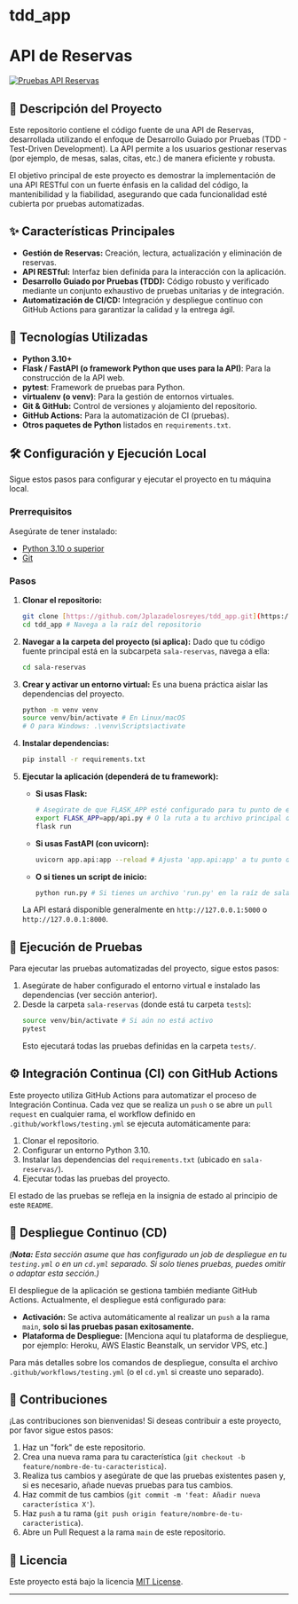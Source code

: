 # tdd_app
# API de Reservas

[![Pruebas API Reservas](https://github.com/Jplazadelosreyes/tdd_app/actions/workflows/testing.yml/badge.svg)](https://github.com/Jplazadelosreyes/tdd_app/actions/workflows/testing.yml)

## 📝 Descripción del Proyecto

Este repositorio contiene el código fuente de una API de Reservas, desarrollada utilizando el enfoque de Desarrollo Guiado por Pruebas (TDD - Test-Driven Development). La API permite a los usuarios gestionar reservas (por ejemplo, de mesas, salas, citas, etc.) de manera eficiente y robusta.

El objetivo principal de este proyecto es demostrar la implementación de una API RESTful con un fuerte énfasis en la calidad del código, la mantenibilidad y la fiabilidad, asegurando que cada funcionalidad esté cubierta por pruebas automatizadas.

## ✨ Características Principales

* **Gestión de Reservas:** Creación, lectura, actualización y eliminación de reservas.
* **API RESTful:** Interfaz bien definida para la interacción con la aplicación.
* **Desarrollo Guiado por Pruebas (TDD):** Código robusto y verificado mediante un conjunto exhaustivo de pruebas unitarias y de integración.
* **Automatización de CI/CD:** Integración y despliegue continuo con GitHub Actions para garantizar la calidad y la entrega ágil.

## 🚀 Tecnologías Utilizadas

* **Python 3.10+**
* **Flask / FastAPI (o framework Python que uses para la API)**: Para la construcción de la API web.
* **pytest**: Framework de pruebas para Python.
* **virtualenv (o venv)**: Para la gestión de entornos virtuales.
* **Git & GitHub:** Control de versiones y alojamiento del repositorio.
* **GitHub Actions:** Para la automatización de CI (pruebas).
* **Otros paquetes de Python** listados en `requirements.txt`.

## 🛠️ Configuración y Ejecución Local

Sigue estos pasos para configurar y ejecutar el proyecto en tu máquina local.

### Prerrequisitos

Asegúrate de tener instalado:
* [Python 3.10 o superior](https://www.python.org/downloads/)
* [Git](https://git-scm.com/downloads)

### Pasos

1.  **Clonar el repositorio:**
    ```bash
    git clone [https://github.com/Jplazadelosreyes/tdd_app.git](https://github.com/Jplazadelosreyes/tdd_app.git)
    cd tdd_app # Navega a la raíz del repositorio
    ```

2.  **Navegar a la carpeta del proyecto (si aplica):**
    Dado que tu código fuente principal está en la subcarpeta `sala-reservas`, navega a ella:
    ```bash
    cd sala-reservas
    ```

3.  **Crear y activar un entorno virtual:**
    Es una buena práctica aislar las dependencias del proyecto.
    ```bash
    python -m venv venv
    source venv/bin/activate # En Linux/macOS
    # O para Windows: .\venv\Scripts\activate
    ```

4.  **Instalar dependencias:**
    ```bash
    pip install -r requirements.txt
    ```

5.  **Ejecutar la aplicación (dependerá de tu framework):**
    * **Si usas Flask:**
        ```bash
        # Asegúrate de que FLASK_APP esté configurado para tu punto de entrada (e.g., app/api.py o app/reservas.py)
        export FLASK_APP=app/api.py # O la ruta a tu archivo principal de la app
        flask run
        ```
    * **Si usas FastAPI (con uvicorn):**
        ```bash
        uvicorn app.api:app --reload # Ajusta 'app.api:app' a tu punto de entrada
        ```
    * **O si tienes un script de inicio:**
        ```bash
        python run.py # Si tienes un archivo 'run.py' en la raíz de sala-reservas
        ```
    La API estará disponible generalmente en `http://127.0.0.1:5000` o `http://127.0.0.1:8000`.

## 🧪 Ejecución de Pruebas

Para ejecutar las pruebas automatizadas del proyecto, sigue estos pasos:

1.  Asegúrate de haber configurado el entorno virtual e instalado las dependencias (ver sección anterior).
2.  Desde la carpeta `sala-reservas` (donde está tu carpeta `tests`):
    ```bash
    source venv/bin/activate # Si aún no está activo
    pytest
    ```
    Esto ejecutará todas las pruebas definidas en la carpeta `tests/`.

## ⚙️ Integración Continua (CI) con GitHub Actions

Este proyecto utiliza GitHub Actions para automatizar el proceso de Integración Continua. Cada vez que se realiza un `push` o se abre un `pull request` en cualquier rama, el workflow definido en `.github/workflows/testing.yml` se ejecuta automáticamente para:

1.  Clonar el repositorio.
2.  Configurar un entorno Python 3.10.
3.  Instalar las dependencias del `requirements.txt` (ubicado en `sala-reservas/`).
4.  Ejecutar todas las pruebas del proyecto.

El estado de las pruebas se refleja en la insignia de estado al principio de este `README`.

## 🚀 Despliegue Continuo (CD)

*(**Nota:** Esta sección asume que has configurado un job de despliegue en tu `testing.yml` o en un `cd.yml` separado. Si solo tienes pruebas, puedes omitir o adaptar esta sección.)*

El despliegue de la aplicación se gestiona también mediante GitHub Actions. Actualmente, el despliegue está configurado para:

* **Activación:** Se activa automáticamente al realizar un `push` a la rama `main`, **solo si las pruebas pasan exitosamente.**
* **Plataforma de Despliegue:** [Menciona aquí tu plataforma de despliegue, por ejemplo: Heroku, AWS Elastic Beanstalk, un servidor VPS, etc.]

Para más detalles sobre los comandos de despliegue, consulta el archivo `.github/workflows/testing.yml` (o el `cd.yml` si creaste uno separado).

## 🤝 Contribuciones

¡Las contribuciones son bienvenidas! Si deseas contribuir a este proyecto, por favor sigue estos pasos:

1.  Haz un "fork" de este repositorio.
2.  Crea una nueva rama para tu característica (`git checkout -b feature/nombre-de-tu-caracteristica`).
3.  Realiza tus cambios y asegúrate de que las pruebas existentes pasen y, si es necesario, añade nuevas pruebas para tus cambios.
4.  Haz commit de tus cambios (`git commit -m 'feat: Añadir nueva característica X'`).
5.  Haz `push` a tu rama (`git push origin feature/nombre-de-tu-caracteristica`).
6.  Abre un Pull Request a la rama `main` de este repositorio.

## 📄 Licencia

Este proyecto está bajo la licencia [MIT License](https://opensource.org/licenses/MIT).

---
